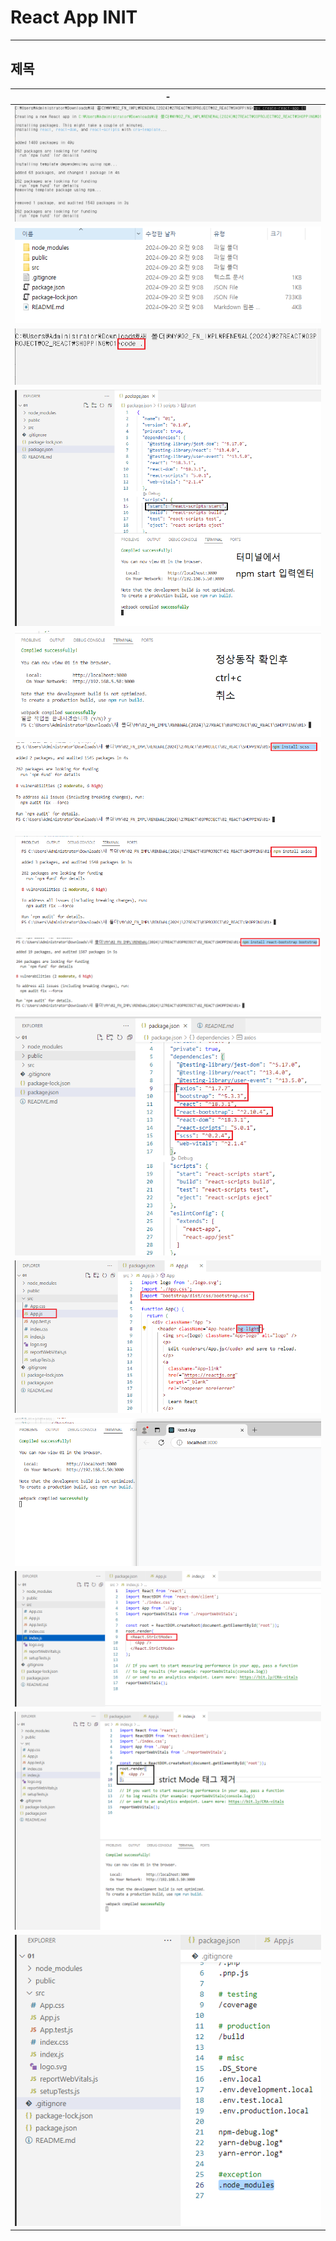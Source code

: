 # React App INIT

---
제목
---
|-|
|-|
|<img src="./IMG/1.png" />|
|<img src="./IMG/2.png" />|
|<img src="./IMG/3.png" />|
|<img src="./IMG/4.png" />|
|<img src="./IMG/5.png" />|
|<img src="./IMG/6.png" />|
|<img src="./IMG/7.png" />|
|<img src="./IMG/8.png" />|
|<img src="./IMG/9.png" />|
|<img src="./IMG/10.png" />|
|<img src="./IMG/11.png" />|
|<img src="./IMG/12.png" />|
|<img src="./IMG/13.png" />|
|<img src="./IMG/14.png" />|


